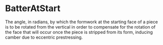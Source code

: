 BatterAtStart
=============

The angle, in radians, by which the formwork at the starting face of a piece is to be rotated from the vertical in order to compensate for the rotation of the face that will occur once the piece is stripped from its form, inducing camber due to eccentric prestressing.

